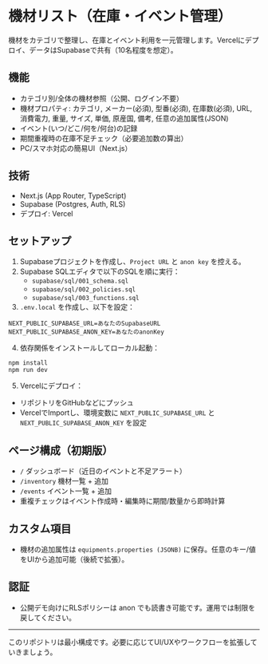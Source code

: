 # 機材リスト（在庫・イベント管理）

機材をカテゴリで整理し、在庫とイベント利用を一元管理します。Vercelにデプロイ、データはSupabaseで共有（10名程度を想定）。

## 機能
- カテゴリ別/全体の機材参照（公開、ログイン不要）
- 機材プロパティ: カテゴリ, メーカー(必須), 型番(必須), 在庫数(必須), URL, 消費電力, 重量, サイズ, 単価, 原産国, 備考, 任意の追加属性(JSON)
- イベント(いつ/どこ/何を/何台)の記録
- 期間重複時の在庫不足チェック（必要追加数の算出）
- PC/スマホ対応の簡易UI（Next.js）

## 技術
- Next.js (App Router, TypeScript)
- Supabase (Postgres, Auth, RLS)
- デプロイ: Vercel

## セットアップ
1) Supabaseプロジェクトを作成し、`Project URL` と `anon key` を控える。
2) Supabase SQLエディタで以下のSQLを順に実行：
   - `supabase/sql/001_schema.sql`
   - `supabase/sql/002_policies.sql`
   - `supabase/sql/003_functions.sql`
3) `.env.local` を作成し、以下を設定：
```
NEXT_PUBLIC_SUPABASE_URL=あなたのSupabaseURL
NEXT_PUBLIC_SUPABASE_ANON_KEY=あなたのanonKey
```

4) 依存関係をインストールしてローカル起動：
```
npm install
npm run dev
```

5) Vercelにデプロイ：
- リポジトリをGitHubなどにプッシュ
- VercelでImportし、環境変数に `NEXT_PUBLIC_SUPABASE_URL` と `NEXT_PUBLIC_SUPABASE_ANON_KEY` を設定

## ページ構成（初期版）
- `/` ダッシュボード（近日のイベントと不足アラート）
- `/inventory` 機材一覧 + 追加
- `/events` イベント一覧 + 追加
- 重複チェックはイベント作成時・編集時に期間/数量から即時計算

## カスタム項目
- 機材の追加属性は `equipments.properties (JSONB)` に保存。任意のキー/値をUIから追加可能（後続で拡張）。

## 認証
- 公開デモ向けにRLSポリシーは anon でも読書き可能です。運用では制限を戻してください。

---
このリポジトリは最小構成です。必要に応じてUI/UXやワークフローを拡張していきましょう。
